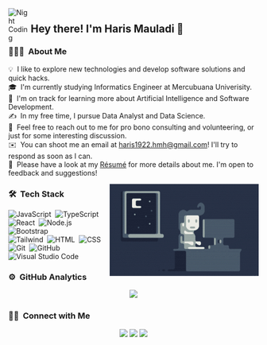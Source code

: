 <img alt="Night Coding" src="./assets/Hand%20Wave.gif" width='40' align="left"/>

## &nbsp;Hey there! I'm Haris Mauladi 👋

### 👨🏻‍💻 &nbsp;About Me

💡 &nbsp;I like to explore new technologies and develop software solutions and quick hacks.\
🎓 &nbsp;I'm currently studying Informatics Engineer at Mercubuana Univerisity.\
🌱 &nbsp;I'm on track for learning more about Artificial Intelligence and Software Development.\
✍️ &nbsp;In my free time, I pursue Data Analyst and Data Science.\
💬 &nbsp;Feel free to reach out to me for pro bono consulting and volunteering, or just for some interesting discussion.\
✉️ &nbsp;You can shoot me an email at haris1922.hmh@gmail.com! I'll try to respond as soon as I can.\
📄 &nbsp;Please have a look at my [Résumé](https://bit.ly/portofolio-haris) for more details about me. I'm open to feedback and suggestions!

<img alt="Night Coding" src="https://raw.githubusercontent.com/AVS1508/AVS1508/master/assets/Night-Coding.gif" align="right"/>

### 🛠 &nbsp;Tech Stack

![JavaScript](https://img.shields.io/badge/-JavaScript-05122A?style=flat&logo=javascript)&nbsp;
![TypeScript](https://img.shields.io/badge/-TypeScript-05122A?style=flat&logo=typescript)&nbsp;
![React](https://img.shields.io/badge/-React-05122A?style=flat&logo=react)&nbsp;
![Node.js](https://img.shields.io/badge/-Node.js-05122A?style=flat&logo=node.js)&nbsp;
![Bootstrap](https://img.shields.io/badge/-Bootstrap-05122A?style=flat&logo=bootstrap&logoColor=563D7C)\
![Tailwind](https://img.shields.io/badge/-Tailwind-05122A?style=flat&logo=tailwindcss)&nbsp;
![HTML](https://img.shields.io/badge/-HTML-05122A?style=flat&logo=HTML5)&nbsp;
![CSS](https://img.shields.io/badge/-CSS-05122A?style=flat&logo=CSS3&logoColor=1572B6)&nbsp;
![Git](https://img.shields.io/badge/-Git-05122A?style=flat&logo=git)&nbsp;
![GitHub](https://img.shields.io/badge/-GitHub-05122A?style=flat&logo=github)&nbsp;
![Visual Studio Code](https://img.shields.io/badge/-Visual%20Studio%20Code-05122A?style=flat&logo=visual-studio-code&logoColor=007ACC)&nbsp;


### ⚙️ &nbsp;GitHub Analytics

<p align="center">
<a href="https://github.com/AVS1508">
  <img height="180em" src="https://github-readme-stats-eight-theta.vercel.app/api?username=harismauladi&show_icons=true&theme=algolia&include_all_commits=true&count_private=true"/>
</a>
</p>

### 🤝🏻 &nbsp;Connect with Me

<p align="center">
<a href="https://www.linkedin.com/in/haris-mauladi-83051a246"><img src="https://img.shields.io/badge/-Haris%20Mauladi-0077B5?style=flat&logo=Linkedin&logoColor=white"/></a>
<a href="mailto:haris1922.hmh@gmail.com"><img src="https://img.shields.io/badge/-haris1922.hmh@gmail.com-D14836?style=flat&logo=Gmail&logoColor=white"/></a>
<a href="https://instagram.com/_crzon"><img src="https://img.shields.io/badge/-@crzon_-E4405F?style=flat&logo=Instagram&logoColor=white"/></a>
</p>
